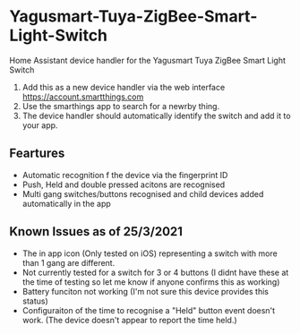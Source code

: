 # Yagusmart-Tuya-ZigBee-Smart-Light-Switch
Home Assistant device handler for the Yagusmart Tuya ZigBee Smart Light Switch

1. Add this as a new device handler via the web interface https://account.smartthings.com
2. Use the smarthings app to search for a newrby thing. 
3. The device handler should automatically identify the switch and add it to your app.

Feartures
-------------------------------------------

- Automatic recognition f the device via the fingerprint ID
- Push, Held and double pressed acitons are recognised
- Multi gang switches/buttons recognised and child devices added automatically in the app

Known Issues as of 25/3/2021
-------------------------------------------

- The in app icon (Only tested on iOS) representing a switch with more than 1 gang are different.
- Not currently tested for a switch for 3 or 4 buttons (I didnt have these at the time of testing so let me know if anyone confirms this as working)
- Battery funciton not working (I'm not sure this device provides this status)
- Configuraiton of the time to recognise a "Held" button event doesn't work. (The device doesn't appear to report the time held.)
